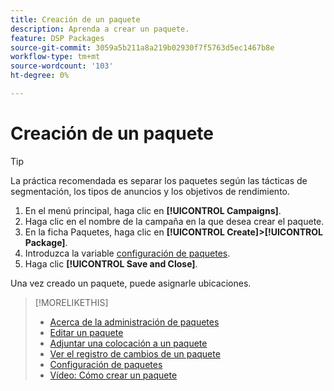 ```yaml
---
title: Creación de un paquete
description: Aprenda a crear un paquete.
feature: DSP Packages
source-git-commit: 3059a5b211a8a219b02930f7f5763d5ec1467b8e
workflow-type: tm+mt
source-wordcount: '103'
ht-degree: 0%

---
```


# Creación de un paquete

>[!TIP]
>
>La práctica recomendada es separar los paquetes según las tácticas de segmentación, los tipos de anuncios y los objetivos de rendimiento.

1. En el menú principal, haga clic en **[!UICONTROL Campaigns]**.
1. Haga clic en el nombre de la campaña en la que desea crear el paquete.
1. En la ficha Paquetes, haga clic en **[!UICONTROL Create]>[!UICONTROL Package]**.
1. Introduzca la variable [configuración de paquetes](package-settings.md).
1. Haga clic **[!UICONTROL Save and Close]**.

Una vez creado un paquete, puede asignarle ubicaciones.

>[!MORELIKETHIS]
>
>* [Acerca de la administración de paquetes](package-about.md)
>* [Editar un paquete](package-edit.md)
>* [Adjuntar una colocación a un paquete](package-attach-placement.md)
>* [Ver el registro de cambios de un paquete](package-change-log.md)
>* [Configuración de paquetes](package-settings.md)
>* [Vídeo: Cómo crear un paquete](https://experienceleague.adobe.com/docs/advertising-cloud-learn/tutorials/dsp/package-create.html)

